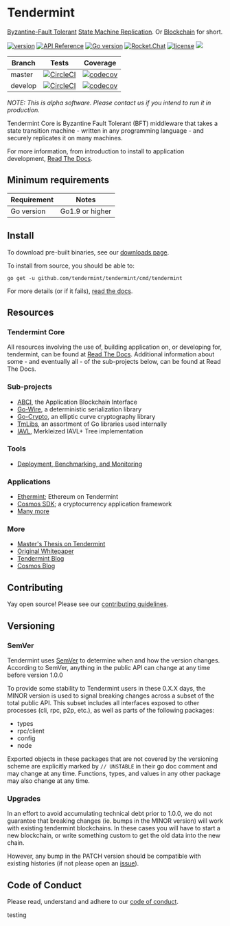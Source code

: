 # Tendermint

[Byzantine-Fault Tolerant](https://en.wikipedia.org/wiki/Byzantine_fault_tolerance)
[State Machine Replication](https://en.wikipedia.org/wiki/State_machine_replication).
Or [Blockchain](https://en.wikipedia.org/wiki/Blockchain_(database)) for short.

[![version](https://img.shields.io/github/tag/tendermint/tendermint.svg)](https://github.com/tendermint/tendermint/releases/latest)
[![API Reference](
https://camo.githubusercontent.com/915b7be44ada53c290eb157634330494ebe3e30a/68747470733a2f2f676f646f632e6f72672f6769746875622e636f6d2f676f6c616e672f6764646f3f7374617475732e737667
)](https://godoc.org/github.com/tendermint/tendermint)
[![Go version](https://img.shields.io/badge/go-1.9.2-blue.svg)](https://github.com/moovweb/gvm)
[![Rocket.Chat](https://demo.rocket.chat/images/join-chat.svg)](https://cosmos.rocket.chat/)
[![license](https://img.shields.io/github/license/tendermint/tendermint.svg)](https://github.com/tendermint/tendermint/blob/master/LICENSE)
[![](https://tokei.rs/b1/github/tendermint/tendermint?category=lines)](https://github.com/tendermint/tendermint)


Branch    | Tests | Coverage
----------|-------|----------
master    | [![CircleCI](https://circleci.com/gh/tendermint/tendermint/tree/master.svg?style=shield)](https://circleci.com/gh/tendermint/tendermint/tree/master) | [![codecov](https://codecov.io/gh/tendermint/tendermint/branch/master/graph/badge.svg)](https://codecov.io/gh/tendermint/tendermint)
develop   | [![CircleCI](https://circleci.com/gh/tendermint/tendermint/tree/develop.svg?style=shield)](https://circleci.com/gh/tendermint/tendermint/tree/develop) | [![codecov](https://codecov.io/gh/tendermint/tendermint/branch/develop/graph/badge.svg)](https://codecov.io/gh/tendermint/tendermint)

_NOTE: This is alpha software. Please contact us if you intend to run it in production._

Tendermint Core is Byzantine Fault Tolerant (BFT) middleware that takes a state transition machine - written in any programming language -
and securely replicates it on many machines.

For more information, from introduction to install to application development, [Read The Docs](https://tendermint.readthedocs.io/en/master/).

## Minimum requirements

Requirement|Notes
---|---
Go version | Go1.9 or higher

## Install

To download pre-built binaries, see our [downloads page](https://tendermint.com/downloads).

To install from source, you should be able to:

`go get -u github.com/tendermint/tendermint/cmd/tendermint`

For more details (or if it fails), [read the docs](https://tendermint.readthedocs.io/en/master/install.html).

## Resources

### Tendermint Core

All resources involving the use of, building application on, or developing for, tendermint, can be found at [Read The Docs](https://tendermint.readthedocs.io/en/master/). Additional information about some - and eventually all - of the sub-projects below, can be found at Read The Docs.

### Sub-projects

* [ABCI](http://github.com/tendermint/abci), the Application Blockchain Interface
* [Go-Wire](http://github.com/tendermint/go-wire), a deterministic serialization library
* [Go-Crypto](http://github.com/tendermint/go-crypto), an elliptic curve cryptography library
* [TmLibs](http://github.com/tendermint/tmlibs), an assortment of Go libraries used internally
* [IAVL](http://github.com/tendermint/iavl), Merkleized IAVL+ Tree implementation

### Tools
* [Deployment, Benchmarking, and Monitoring](http://tendermint.readthedocs.io/projects/tools/en/develop/index.html#tendermint-tools)

### Applications

* [Ethermint](http://github.com/tendermint/ethermint); Ethereum on Tendermint
* [Cosmos SDK](http://github.com/cosmos/cosmos-sdk); a cryptocurrency application framework
* [Many more](https://tendermint.readthedocs.io/en/master/ecosystem.html#abci-applications)

### More

* [Master's Thesis on Tendermint](https://atrium.lib.uoguelph.ca/xmlui/handle/10214/9769)
* [Original Whitepaper](https://tendermint.com/static/docs/tendermint.pdf)
* [Tendermint Blog](https://blog.cosmos.network/tendermint/home)
* [Cosmos Blog](https://blog.cosmos.network)

## Contributing

Yay open source! Please see our [contributing guidelines](CONTRIBUTING.md).

## Versioning

### SemVer

Tendermint uses [SemVer](http://semver.org/) to determine when and how the version changes.
According to SemVer, anything in the public API can change at any time before version 1.0.0

To provide some stability to Tendermint users in these 0.X.X days, the MINOR version is used
to signal breaking changes across a subset of the total public API. This subset includes all
interfaces exposed to other processes (cli, rpc, p2p, etc.), as well as parts of the following packages:

- types
- rpc/client
- config
- node

Exported objects in these packages that are not covered by the versioning scheme
are explicitly marked by `// UNSTABLE` in their go doc comment and may change at any time.
Functions, types, and values in any other package may also change at any time.

### Upgrades

In an effort to avoid accumulating technical debt prior to 1.0.0,
we do not guarantee that breaking changes (ie. bumps in the MINOR version)
will work with existing tendermint blockchains. In these cases you will
have to start a new blockchain, or write something custom to get the old
data into the new chain.

However, any bump in the PATCH version should be compatible with existing histories
(if not please open an [issue](https://github.com/tendermint/tendermint/issues)).

## Code of Conduct

Please read, understand and adhere to our [code of conduct](CODE_OF_CONDUCT.md).

testing
